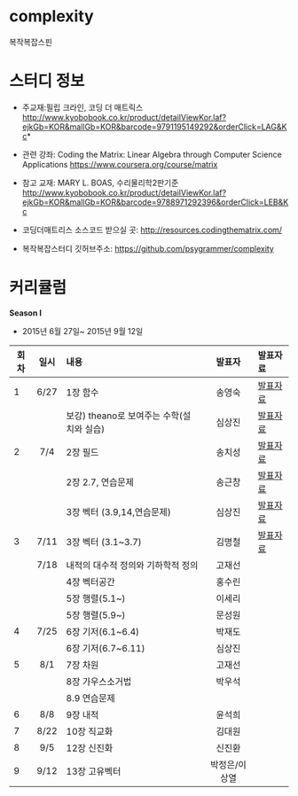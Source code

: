 # complexity
복작복잡스핀


# 스터디 정보 

* 주교재:필립 크라인, 코딩 더 매트릭스
http://www.kyobobook.co.kr/product/detailViewKor.laf?ejkGb=KOR&mallGb=KOR&barcode=9791195149292&orderClick=LAG&Kc*

* 관련 강좌: Coding the Matrix: Linear Algebra through Computer Science Applications 
https://www.coursera.org/course/matrix

* 참고 교재: MARY L. BOAS, 수리물리학2판기준
http://www.kyobobook.co.kr/product/detailViewKor.laf?ejkGb=KOR&mallGb=KOR&barcode=9788971292396&orderClick=LEB&Kc

* 코딩더매트리스 소스코드 받으실 곳:
 http://resources.codingthematrix.com/
 
* 복작복잡스터디 깃허브주소:
https://github.com/psygrammer/complexity


# 커리큘럼
<b>Season I</b>
* 2015년 6월 27일~ 2015년 9월 12일  

| 회차  | 일시   | 내용                                  | 발표자  |              발표자료                    |
| ----- |:------:| :-------------------------------------|:-------:|:---------------------------------------- |
| 1 |6/27|1장 함수 							|송영숙|[발표자료](      )|
|   |    |보강) theano로 보여주는 수학(설치와 실습)   |심상진|[발표자료](      )|
| 2 |7/4 |2장 필드 							|송치성|[발표자료](      )|
|   |    |2장 2.7, 연습문제					    |송근창|[발표자료]()     |
|   |    |3장 벡터 (3.9,14,연습문제)			   |심상진|[발표자료](      )|
| 3 |7/11|3장 벡터 (3.1~3.7)	            	 |김명철|[발표자료](      )|
|   |7/18|내적의 대수적 정의와 기하학적 정의  			|고재선|				|
|	|	 |4장 벡터공간							|홍수린||
|	|	 |5장 행렬(5.1~)						|이세리||
|	|	 |5장 행렬(5.9~)						|문성원||
| 4 |7/25|6장 기저(6.1~6.4)					|박재도||
|	|	 |6장 기저(6.7~6.11)					|심상진||
| 5 |8/1| 7장 차원								|고재선||
|	|   | 8장 가우스소거법						   |박우석||
|	|	| 8.9 연습문제							|	 ||
| 6 |8/8| 9장 내적								|윤석희||
| 7 |8/22| 10장 직교화							|김대원||
| 8 |9/5 | 12장 신진화							|신진환||
| 9 |9/12| 13장 고유벡터							|박정은/이상열||




